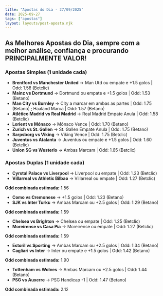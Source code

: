 ```yaml
---
title: "Apostas do Dia - 27/09/2025"
date: 2025-09-27
tags: ["apostas"]
layout: layouts/post-aposta.njk
---
```


## As Melhores Apostas do Dia, sempre com a melhor análise, confiança e procurando PRINCIPALMENTE VALOR!

### Apostas Simples (1 unidade cada)

- **Brentford vs Manchester United** → Man Utd ou empate e +1.5 golos | Odd: 1.58 (Betclic) 
- **Mainz vs Dortmund** → Dortmund ou empate e +1.5 golos | Odd: 1.53 (Betano) 
- **Man City vs Burnley** → City a marcar em ambas as partes | Odd: 1.75 (Betano) ; Haaland Marca | Odd: 1.57 (Betano)  
- **Atlético Madrid vs Real Madrid** → Real Madrid Empate Anula | Odd: 1.58 (Betclic)
- **Lorient vs Mónaco** → Mónaco Vence | Odd: 1.70 (Betano) 
- **Zurich vs St. Gallen** → St. Gallen Empate Anula | Odd: 1.75 (Betano)
- **Sarpsborg vs Viking** → Viking Vence | Odd: 1.75 (Betclic)
- **Juventus vs Atalanta** → Juventus ou empate e +1.5 golos | Odd: 1.60 (Betclic)
- **Union SG vs Westerlo** → Ambas Marcam | Odd: 1.65 (Betclic)


### Apostas Duplas (1 unidade cada)

- **Cyrstal Palace vs Liverpool** → Liverpool ou empate | Odd: 1.23 (Betclic) 
- **Villarreal vs Athletic Bilbao** → Villarreal ou empate | Odd: 1.27 (Betclic)  

**Odd combinada estimada:** 1.56

- **Como vs Cremonese** → +1.5 golos | Odd: 1.23 (Betano)
- **SJK vs Inter Turku** → Ambas Marcam ou +2.5 golos | Odd: 1.29 (Betano)

**Odd combinada estimada:** 1.59

- **Chelsea vs Brighton** → Chelsea ou empate | Odd: 1.25 (Betclic)
- **Moreirense vs Casa Pia** → Moreirense ou empate | Odd: 1.27 (Betclic)

**Odd combinada estimada:** 1.59

- **Estoril vs Sporting** → Ambas Marcam ou +2.5 golos | Odd: 1.34 (Betano)
- **Cagliari vs Inter** → Inter ou empate e +1.5 golos | Odd: 1.42 (Betano)

**Odd combinada estimada:** 1.90

- **Tottenham vs Wolves** → Ambas Marcam ou +2.5 golos | Odd: 1.44 (Betano)
- **PSG vs Auxerre** → PSG Handicap -1 | Odd: 1.47 (Betano)

**Odd combinada estimada:** 2.12